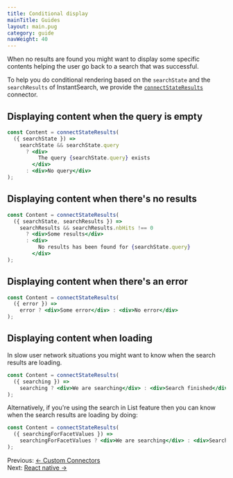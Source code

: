 ```yaml
---
title: Conditional display
mainTitle: Guides
layout: main.pug
category: guide
navWeight: 40
---
```


When no results are found you might want to display some specific contents helping the user go back
to a search that was successful. 

To help you do conditional rendering based on the `searchState` and the 
`searchResults` of InstantSearch, we provide the [`connectStateResults`](connectors/connectStateResults.html) connector. 

## Displaying content when the query is empty

```jsx
const Content = connectStateResults(
  ({ searchState }) =>
    searchState && searchState.query
      ? <div>
          The query {searchState.query} exists
        </div>
      : <div>No query</div>
);
```

## Displaying content when there's no results

```jsx
const Content = connectStateResults(
  ({ searchState, searchResults }) =>
    searchResults && searchResults.nbHits !== 0
      ? <div>Some results</div>
      : <div>
          No results has been found for {searchState.query}
        </div>
);
```

## Displaying content when there's an error

```jsx
const Content = connectStateResults(
  ({ error }) =>
    error ? <div>Some error</div> : <div>No error</div>
);
```

## Displaying content when loading

In slow user network situations you might want to know when the search results are loading.

```jsx
const Content = connectStateResults(
  ({ searching }) =>
    searching ? <div>We are searching</div> : <div>Search finished</div>
);
```

Alternatively, if you're using the search in List feature then you can know when the search results are loading by doing: 

```jsx
const Content = connectStateResults(
  ({ searchingForFacetValues }) =>
    searchingForFacetValues ? <div>We are searching</div> : <div>Search finished</div>
);
```

<div class="guide-nav">
    <div class="guide-nav-left">
        Previous: <a href="guide/Custom_connectors.html">← Custom Connectors</a>
    </div>
    <div class="guide-nav-right">
        Next: <a href="guide/React_native.html">React native →</a>
    </div>
</div>
